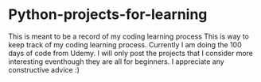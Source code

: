 # Python-projects-for-learning
This is meant to be a record of my coding learning process
This is way to keep track of my coding learning process. Currently I am doing the 100 days of code from Udemy. I will only post the projects that I consider more interesting eventhough they are all for beginners.
I appreciate any constructive advice  :)
